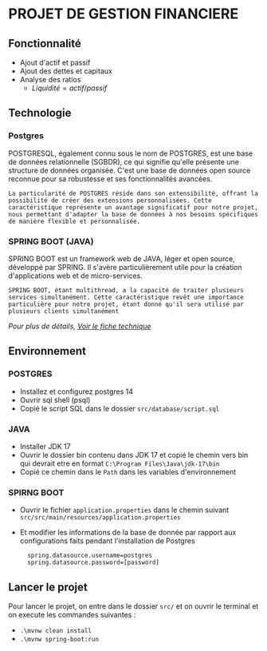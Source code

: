 # PROJET DE GESTION FINANCIERE

## Fonctionnalité
- Ajout d'actif et passif 
- Ajout des dettes et capitaux 
- Analyse des ratios 
    - $Liquidité = actif/passif$
    
## Technologie
### Postgres 
POSTGRESQL, également connu sous le nom de POSTGRES, est une base de données relationnelle (SGBDR), ce qui signifie qu'elle présente une structure de données organisée. C'est une base de données open source reconnue pour sa robustesse et ses fonctionnalités avancées.

    La particularité de POSTGRES réside dans son extensibilité, offrant la possibilité de créer des extensions personnalisées. Cette caractéristique représente un avantage significatif pour notre projet, nous permettant d'adapter la base de données à nos besoins spécifiques de manière flexible et personnalisée.

### SPRING BOOT (JAVA)
SPRING BOOT est un framework web de JAVA, léger et open source, développé par SPRING. Il s'avère particulièrement utile pour la création d'applications web et de micro-services.

    SPRING BOOT, étant multithread, a la capacité de traiter plusieurs services simultanément. Cette caractéristique revêt une importance particulière pour notre projet, étant donné qu'il sera utilisé par plusieurs clients simultanément

*Pour plus de détails, [Voir le fiche technique](docs/fiche_technique.pdf)* 


## Environnement
### POSTGRES
- Installez et configurez postgres 14
- Ouvrir sql shell (psql)
- Copié le script SQL dans le dossier `src/database/script.sql`

### JAVA
- Installer JDK 17
- Ouvrir le dossier bin contenu dans JDK 17 et copié le chemin vers bin qui devrait etre en format `C:\Program Files\Java\jdk-17\bin`
- Copié ce chemin dans le `Path` dans les variables d'environnement

### SPIRNG BOOT
- Ouvrir le fichier `application.properties` dans le chemin suivant `src/src/main/resources/application.properties`
- Et modifier les informations de la base de donnée par rapport aux configurations faits pendant l'installation de Postgres
    
        spring.datasource.username=postgres
        spring.datasource.password=[password]

## Lancer le projet
Pour lancer le projet, on entre dans le dossier `src/` et on ouvrir le terminal et on execute les commandes suivantes :
- `.\mvnw clean install`
- `.\mvnw spring-boot:run`

